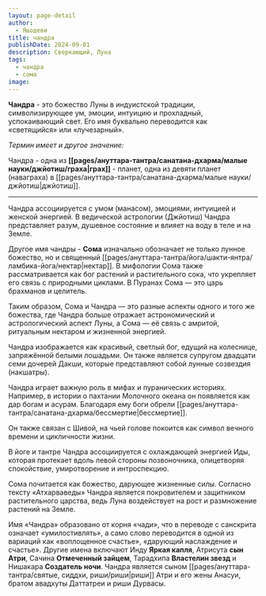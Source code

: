 ```yaml
---
layout: page-detail
author:
  - Яшодеви
title: чандра
publishDate: 2024-09-01
description: Сверкающий, Луна
tags:
  - чандра
  - сома
image:
---
```

**Чандра** - это божество Луны в индуистской традиции, символизирующее ум, эмоции, интуицию и прохладный, успокаивающий свет. Его имя буквально переводится как «светящийся» или «лучезарный». 

*Термин имеет и другое значение:*

Чандра - одна из **[[pages/ануттара-тантра/санатана-дхарма/малые науки/джйотиш/граха|грах]]** - планет, одна из девяти планет (наваграха) в [[pages/ануттара-тантра/санатана-дхарма/малые науки/джйотиш|джйотиш]].

---
Чандра ассоциируется с умом (манасом), эмоциями, 
интуицией и женской энергией. В ведической астрологии (Джйотиш) Чандра представляет разум, душевное состояние и влияет на воду в теле и на Земле.

Другое имя чандры - **Сома** изначально обозначает не только лунное божество, но и священный [[pages/ануттара-тантра/йога/шакти-янтра/ламбика-йога/нектар|нектар]]. 
В мифологии Сома также рассматривается как бог растений и растительного сока, что укрепляет его связь с природными циклами. В Пуранах Сома — это царь брахманов и целитель.

Таким образом, Сома и Чандра — это разные аспекты одного и того же божества, где Чандра больше отражает астрономический и астрологический аспект Луны, а Сома — её связь с амритой, ритуальным нектаром и жизненной энергией.

Чандра изображается как красивый, светлый бог, едущий на колеснице, запряжённой белыми лошадьми. Он также является супругом двадцати семи дочерей Дакши, которые представляют собой лунные созвездия (накшатры).

Чандра играет важную роль в мифах и пуранических историях. Например, в истории о пахтании Молочного океана он появляется как дар богам и асурам. Благодаря ему боги обрели [[pages/ануттара-тантра/санатана-дхарма/бессмертие|бессмертие]].

Он также связан с Шивой, на чьей голове покоится как символ вечного времени и цикличности жизни.

В йоге и тантре Чандра ассоциируется с охлаждающей энергией Иды, которая протекает вдоль левой стороны позвоночника, олицетворяя спокойствие, умиротворение и интроспекцию.

 Сома почитается как божество, дарующее жизненные силы. Согласно тексту «Атхарваведы» Чандра является покровителем и защитником растительного царства, ведь Луна воздействует на рост и размножение растений на Земле.

Имя «Чандра» образовано от корня «чади», что в переводе с санскрита означает «умилостивлять», а само слово переводится в одной из вариаций как «воплощенное счастье», «дарующий наслаждение и счастье». Другие имена включают Инду __Яркая капля__, Атрисута __сын Атри__, Сачина __Отмеченный зайцем__, Тарадхипа __Властелин звезд__ и Нишакара __Создатель ночи__. Чандра является сыном [[pages/ануттара-тантра/святые, сиддхи, риши/риши|риши]] Атри и его жены Анасуи, братом авадхуты Даттатреи и риши Дурвасы.